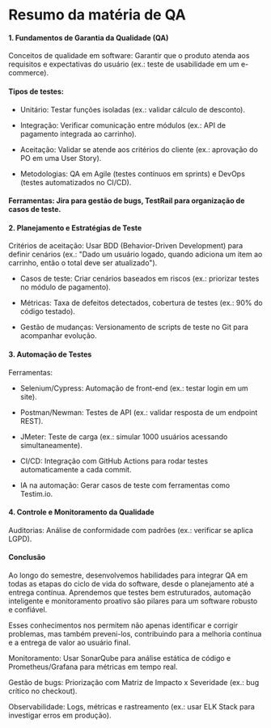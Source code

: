 # Resumo da matéria de QA

#### 1. Fundamentos de Garantia da Qualidade (QA)
Conceitos de qualidade em software: Garantir que o produto atenda aos requisitos e expectativas do usuário (ex.: teste de usabilidade em um e-commerce).

#### Tipos de testes:

- Unitário: Testar funções isoladas (ex.: validar cálculo de desconto).

- Integração: Verificar comunicação entre módulos (ex.: API de pagamento integrada ao carrinho).

- Aceitação: Validar se atende aos critérios do cliente (ex.: aprovação do PO em uma User Story).

- Metodologias: QA em Agile (testes contínuos em sprints) e DevOps (testes automatizados no CI/CD).

#### Ferramentas: Jira para gestão de bugs, TestRail para organização de casos de teste.

#### 2. Planejamento e Estratégias de Teste
Critérios de aceitação: Usar BDD (Behavior-Driven Development) para definir cenários (ex.: "Dado um usuário logado, quando adiciona um item ao carrinho, então o total deve ser atualizado").

- Casos de teste: Criar cenários baseados em riscos (ex.: priorizar testes no módulo de pagamento).

- Métricas: Taxa de defeitos detectados, cobertura de testes (ex.: 90% do código testado).

- Gestão de mudanças: Versionamento de scripts de teste no Git para acompanhar evolução.

#### 3. Automação de Testes
Ferramentas:

- Selenium/Cypress: Automação de front-end (ex.: testar login em um site).

- Postman/Newman: Testes de API (ex.: validar resposta de um endpoint REST).

- JMeter: Teste de carga (ex.: simular 1000 usuários acessando simultaneamente).

- CI/CD: Integração com GitHub Actions para rodar testes automaticamente a cada commit.

- IA na automação: Gerar casos de teste com ferramentas como Testim.io.

#### 4. Controle e Monitoramento da Qualidade
Auditorias: Análise de conformidade com padrões (ex.: verificar se aplica LGPD).

#### Conclusão
Ao longo do semestre, desenvolvemos habilidades para integrar QA em todas as etapas do ciclo de vida do software, desde o planejamento até a entrega contínua. Aprendemos que testes bem estruturados, automação inteligente e monitoramento proativo são pilares para um software robusto e confiável.

Esses conhecimentos nos permitem não apenas identificar e corrigir problemas, mas também preveni-los, contribuindo para a melhoria contínua e a entrega de valor ao usuário final.

Monitoramento: Usar SonarQube para análise estática de código e Prometheus/Grafana para métricas em tempo real.

Gestão de bugs: Priorização com Matriz de Impacto x Severidade (ex.: bug crítico no checkout).

Observabilidade: Logs, métricas e rastreamento (ex.: usar ELK Stack para investigar erros em produção).
